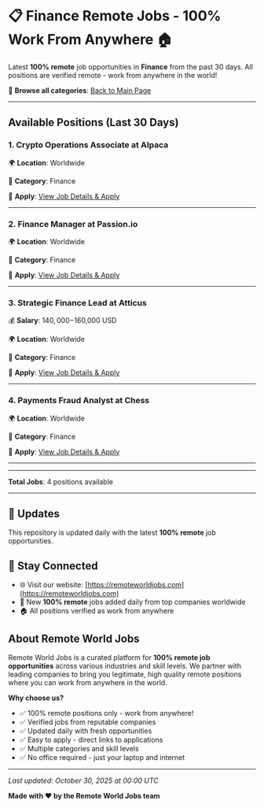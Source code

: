 # 📋 Finance Remote Jobs - 100% Work From Anywhere 🏠

Latest **100% remote** job opportunities in **Finance** from the past 30 days. All positions are verified remote - work from anywhere in the world!

🔗 **Browse all categories**: [Back to Main Page](README.md)

---

## Available Positions (Last 30 Days)

### 1. Crypto Operations Associate at Alpaca

🌍 **Location**: Worldwide

📍 **Category**: Finance

🔗 **Apply**: [View Job Details & Apply](https://remoteworldjobs.com/crypto-operations-associate-alpaca)

---

### 2. Finance Manager at Passion.io

🌍 **Location**: Worldwide

📍 **Category**: Finance

🔗 **Apply**: [View Job Details & Apply](https://remoteworldjobs.com/finance-manager-passion-io)

---

### 3. Strategic Finance Lead at Atticus

💰 **Salary**: $140,000-$160,000 USD

🌍 **Location**: Worldwide

📍 **Category**: Finance

🔗 **Apply**: [View Job Details & Apply](https://remoteworldjobs.com/strategic-finance-lead-atticus)

---

### 4. Payments Fraud Analyst at Chess

🌍 **Location**: Worldwide

📍 **Category**: Finance

🔗 **Apply**: [View Job Details & Apply](https://remoteworldjobs.com/payments-fraud-analyst-chess)

---


---

**Total Jobs**: 4 positions available

---

## 🔄 Updates

This repository is updated daily with the latest **100% remote** job opportunities.

## 📧 Stay Connected

- 🌐 Visit our website: [https://remoteworldjobs.com](https://remoteworldjobs.com)
- 💼 New **100% remote** jobs added daily from top companies worldwide
- 🏠 All positions verified as work from anywhere

## About Remote World Jobs

Remote World Jobs is a curated platform for **100% remote job opportunities** across various industries and skill levels. We partner with leading companies to bring you legitimate, high quality remote positions where you can work from anywhere in the world.

**Why choose us?**
- ✅ 100% remote positions only - work from anywhere!
- ✅ Verified jobs from reputable companies
- ✅ Updated daily with fresh opportunities
- ✅ Easy to apply - direct links to applications
- ✅ Multiple categories and skill levels
- ✅ No office required - just your laptop and internet

---

_Last updated: October 30, 2025 at 00:00 UTC_

**Made with ❤️ by the Remote World Jobs team**
